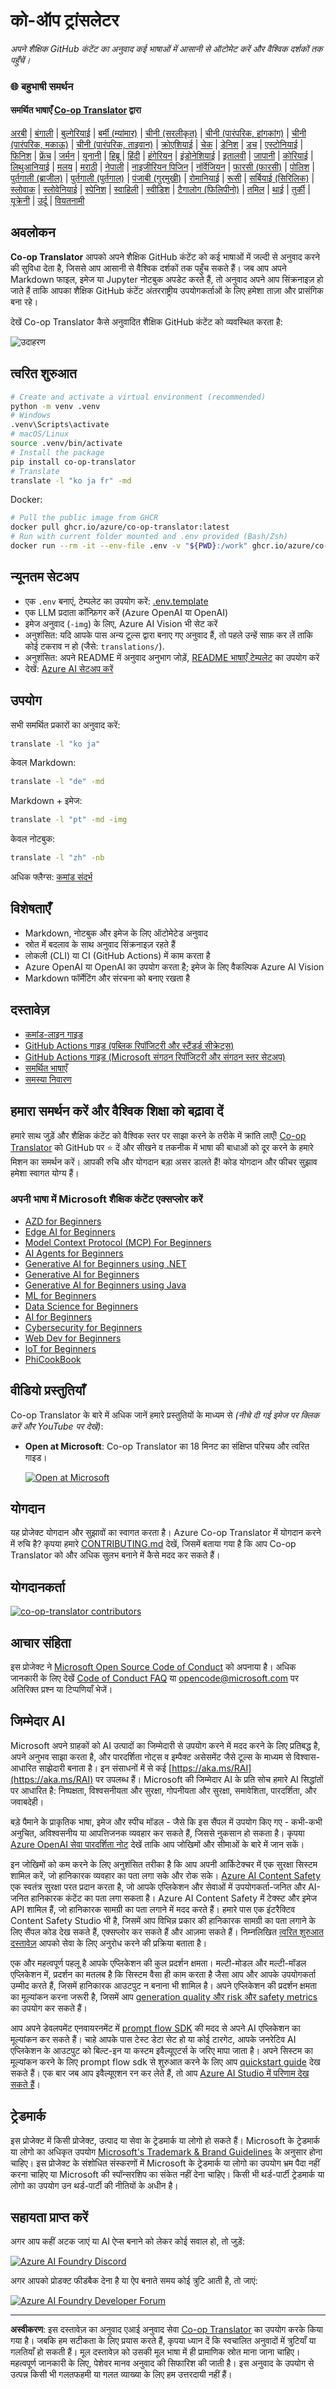 <!--
CO_OP_TRANSLATOR_METADATA:
{
  "original_hash": "f579b7f148746593e3e9023b56a8c30d",
  "translation_date": "2025-10-22T11:57:20+00:00",
  "source_file": "README.md",
  "language_code": "hi"
}
-->
# को-ऑप ट्रांसलेटर

_अपने शैक्षिक GitHub कंटेंट का अनुवाद कई भाषाओं में आसानी से ऑटोमेट करें और वैश्विक दर्शकों तक पहुँचें।_

### 🌐 बहुभाषी समर्थन

#### समर्थित भाषाएँ [Co-op Translator](https://github.com/Azure/Co-op-Translator) द्वारा

<!-- CO-OP TRANSLATOR LANGUAGES TABLE START -->
[अरबी](../ar/README.md) | [बंगाली](../bn/README.md) | [बुल्गेरियाई](../bg/README.md) | [बर्मी (म्यांमार)](../my/README.md) | [चीनी (सरलीकृत)](../zh/README.md) | [चीनी (पारंपरिक, हांगकांग)](../hk/README.md) | [चीनी (पारंपरिक, मकाऊ)](../mo/README.md) | [चीनी (पारंपरिक, ताइवान)](../tw/README.md) | [क्रोएशियाई](../hr/README.md) | [चेक](../cs/README.md) | [डेनिश](../da/README.md) | [डच](../nl/README.md) | [एस्टोनियाई](../et/README.md) | [फिनिश](../fi/README.md) | [फ्रेंच](../fr/README.md) | [जर्मन](../de/README.md) | [यूनानी](../el/README.md) | [हिब्रू](../he/README.md) | [हिंदी](./README.md) | [हंगेरियन](../hu/README.md) | [इंडोनेशियाई](../id/README.md) | [इतालवी](../it/README.md) | [जापानी](../ja/README.md) | [कोरियाई](../ko/README.md) | [लिथुआनियाई](../lt/README.md) | [मलय](../ms/README.md) | [मराठी](../mr/README.md) | [नेपाली](../ne/README.md) | [नाइजीरियन पिजिन](../pcm/README.md) | [नॉर्वेजियन](../no/README.md) | [फारसी (फारसी)](../fa/README.md) | [पोलिश](../pl/README.md) | [पुर्तगाली (ब्राजील)](../br/README.md) | [पुर्तगाली (पुर्तगाल)](../pt/README.md) | [पंजाबी (गुरमुखी)](../pa/README.md) | [रोमानियाई](../ro/README.md) | [रूसी](../ru/README.md) | [सर्बियाई (सिरिलिक)](../sr/README.md) | [स्लोवाक](../sk/README.md) | [स्लोवेनियाई](../sl/README.md) | [स्पेनिश](../es/README.md) | [स्वाहिली](../sw/README.md) | [स्वीडिश](../sv/README.md) | [टैगालोग (फिलिपीनो)](../tl/README.md) | [तमिल](../ta/README.md) | [थाई](../th/README.md) | [तुर्की](../tr/README.md) | [यूक्रेनी](../uk/README.md) | [उर्दू](../ur/README.md) | [वियतनामी](../vi/README.md)
<!-- CO-OP TRANSLATOR LANGUAGES TABLE END -->

## अवलोकन

**Co-op Translator** आपको अपने शैक्षिक GitHub कंटेंट को कई भाषाओं में जल्दी से अनुवाद करने की सुविधा देता है, जिससे आप आसानी से वैश्विक दर्शकों तक पहुँच सकते हैं। जब आप अपने Markdown फाइल, इमेज या Jupyter नोटबुक अपडेट करते हैं, तो अनुवाद अपने आप सिंक्रनाइज़ हो जाते हैं ताकि आपका शैक्षिक GitHub कंटेंट अंतरराष्ट्रीय उपयोगकर्ताओं के लिए हमेशा ताज़ा और प्रासंगिक बना रहे।

देखें Co-op Translator कैसे अनुवादित शैक्षिक GitHub कंटेंट को व्यवस्थित करता है:

![उदाहरण](../../translated_images/translation-ex.0c8aa6a7ee0aad2b35cddcc110c719baf0afc640e8c5a45540e6c166b9907d91.hi.png)

## त्वरित शुरुआत

```bash
# Create and activate a virtual environment (recommended)
python -m venv .venv
# Windows
.venv\Scripts\activate
# macOS/Linux
source .venv/bin/activate
# Install the package
pip install co-op-translator
# Translate
translate -l "ko ja fr" -md
```

Docker:

```bash
# Pull the public image from GHCR
docker pull ghcr.io/azure/co-op-translator:latest
# Run with current folder mounted and .env provided (Bash/Zsh)
docker run --rm -it --env-file .env -v "${PWD}:/work" ghcr.io/azure/co-op-translator:latest -l "ko ja fr" -md
```

## न्यूनतम सेटअप

- एक `.env` बनाएं, टेम्पलेट का उपयोग करें: [.env.template](../../.env.template)
- एक LLM प्रदाता कॉन्फ़िगर करें (Azure OpenAI या OpenAI)
- इमेज अनुवाद (`-img`) के लिए, Azure AI Vision भी सेट करें
- अनुशंसित: यदि आपके पास अन्य टूल्स द्वारा बनाए गए अनुवाद हैं, तो पहले उन्हें साफ़ कर लें ताकि कोई टकराव न हो (जैसे: `translations/`).
- अनुशंसित: अपने README में अनुवाद अनुभाग जोड़ें, [README भाषाएँ टेम्पलेट](./README_languages_template.md) का उपयोग करें
- देखें: [Azure AI सेटअप करें](./getting_started/set-up-azure-ai.md)

## उपयोग

सभी समर्थित प्रकारों का अनुवाद करें:

```bash
translate -l "ko ja"
```

केवल Markdown:

```bash
translate -l "de" -md
```

Markdown + इमेज:

```bash
translate -l "pt" -md -img
```

केवल नोटबुक:

```bash
translate -l "zh" -nb
```

अधिक फ्लैग्स: [कमांड संदर्भ](./getting_started/command-reference.md)

## विशेषताएँ

- Markdown, नोटबुक और इमेज के लिए ऑटोमेटेड अनुवाद
- स्रोत में बदलाव के साथ अनुवाद सिंक्रनाइज़ रहते हैं
- लोकली (CLI) या CI (GitHub Actions) में काम करता है
- Azure OpenAI या OpenAI का उपयोग करता है; इमेज के लिए वैकल्पिक Azure AI Vision
- Markdown फॉर्मेटिंग और संरचना को बनाए रखता है

## दस्तावेज़

- [कमांड-लाइन गाइड](./getting_started/command-line-guide/command-line-guide.md)
- [GitHub Actions गाइड (पब्लिक रिपॉजिटरी और स्टैंडर्ड सीक्रेट्स)](./getting_started/github-actions-guide/github-actions-guide-public.md)
- [GitHub Actions गाइड (Microsoft संगठन रिपॉजिटरी और संगठन स्तर सेटअप)](./getting_started/github-actions-guide/github-actions-guide-org.md)
- [समर्थित भाषाएँ](./getting_started/supported-languages.md)
- [समस्या निवारण](./getting_started/troubleshooting.md)

## हमारा समर्थन करें और वैश्विक शिक्षा को बढ़ावा दें

हमारे साथ जुड़ें और शैक्षिक कंटेंट को वैश्विक स्तर पर साझा करने के तरीके में क्रांति लाएँ! [Co-op Translator](https://github.com/azure/co-op-translator) को GitHub पर ⭐ दें और सीखने व तकनीक में भाषा की बाधाओं को दूर करने के हमारे मिशन का समर्थन करें। आपकी रुचि और योगदान बड़ा असर डालते हैं! कोड योगदान और फीचर सुझाव हमेशा स्वागत योग्य हैं।

### अपनी भाषा में Microsoft शैक्षिक कंटेंट एक्सप्लोर करें

- [AZD for Beginners](https://github.com/microsoft/AZD-for-beginners)
- [Edge AI for Beginners](https://github.com/microsoft/edgeai-for-beginners)
- [Model Context Protocol (MCP) For Beginners](https://github.com/microsoft/mcp-for-beginners)
- [AI Agents for Beginners](https://github.com/microsoft/ai-agents-for-beginners)
- [Generative AI for Beginners using .NET](https://github.com/microsoft/Generative-AI-for-beginners-dotnet)
- [Generative AI for Beginners](https://github.com/microsoft/generative-ai-for-beginners)
- [Generative AI for Beginners using Java](https://github.com/microsoft/generative-ai-for-beginners-java)
- [ML for Beginners](https://aka.ms/ml-beginners)
- [Data Science for Beginners](https://aka.ms/datascience-beginners)
- [AI for Beginners](https://aka.ms/ai-beginners)
- [Cybersecurity for Beginners](https://github.com/microsoft/Security-101)
- [Web Dev for Beginners](https://aka.ms/webdev-beginners)
- [IoT for Beginners](https://aka.ms/iot-beginners)
- [PhiCookBook](https://github.com/microsoft/PhiCookBook)

## वीडियो प्रस्तुतियाँ

Co-op Translator के बारे में अधिक जानें हमारे प्रस्तुतियों के माध्यम से _(नीचे दी गई इमेज पर क्लिक करें और YouTube पर देखें)_:

- **Open at Microsoft**: Co-op Translator का 18 मिनट का संक्षिप्त परिचय और त्वरित गाइड।

  [![Open at Microsoft](../../translated_images/open-ms-thumbnail.946b356b89bc5f0e33dcebb852f7926b98c33f54c1a49ce01c36ae7f35e2443a.hi.jpg)](https://www.youtube.com/watch?v=jX_swfH_KNU)

## योगदान

यह प्रोजेक्ट योगदान और सुझावों का स्वागत करता है। Azure Co-op Translator में योगदान करने में रुचि है? कृपया हमारे [CONTRIBUTING.md](./CONTRIBUTING.md) देखें, जिसमें बताया गया है कि आप Co-op Translator को और अधिक सुलभ बनाने में कैसे मदद कर सकते हैं।

## योगदानकर्ता

[![co-op-translator contributors](https://contrib.rocks/image?repo=Azure/co-op-translator)](https://github.com/Azure/co-op-translator/graphs/contributors)

## आचार संहिता

इस प्रोजेक्ट ने [Microsoft Open Source Code of Conduct](https://opensource.microsoft.com/codeofconduct/) को अपनाया है।
अधिक जानकारी के लिए देखें [Code of Conduct FAQ](https://opensource.microsoft.com/codeofconduct/faq/) या
[opencode@microsoft.com](mailto:opencode@microsoft.com) पर अतिरिक्त प्रश्न या टिप्पणियाँ भेजें।

## जिम्मेदार AI

Microsoft अपने ग्राहकों को AI उत्पादों का जिम्मेदारी से उपयोग करने में मदद करने के लिए प्रतिबद्ध है, अपने अनुभव साझा करता है, और पारदर्शिता नोट्स व इम्पैक्ट असेसमेंट जैसे टूल्स के माध्यम से विश्वास-आधारित साझेदारी बनाता है। इन संसाधनों में से कई [https://aka.ms/RAI](https://aka.ms/RAI) पर उपलब्ध हैं।
Microsoft की जिम्मेदार AI के प्रति सोच हमारे AI सिद्धांतों पर आधारित है: निष्पक्षता, विश्वसनीयता और सुरक्षा, गोपनीयता और सुरक्षा, समावेशिता, पारदर्शिता, और जवाबदेही।

बड़े पैमाने के प्राकृतिक भाषा, इमेज और स्पीच मॉडल - जैसे कि इस सैंपल में उपयोग किए गए - कभी-कभी अनुचित, अविश्वसनीय या आपत्तिजनक व्यवहार कर सकते हैं, जिससे नुकसान हो सकता है। कृपया [Azure OpenAI सेवा पारदर्शिता नोट](https://learn.microsoft.com/legal/cognitive-services/openai/transparency-note?tabs=text) देखें ताकि आप जोखिमों और सीमाओं के बारे में जान सकें।

इन जोखिमों को कम करने के लिए अनुशंसित तरीका है कि आप अपनी आर्किटेक्चर में एक सुरक्षा सिस्टम शामिल करें, जो हानिकारक व्यवहार का पता लगा सके और रोक सके। [Azure AI Content Safety](https://learn.microsoft.com/azure/ai-services/content-safety/overview) एक स्वतंत्र सुरक्षा परत प्रदान करता है, जो आपके एप्लिकेशन और सेवाओं में उपयोगकर्ता-जनित और AI-जनित हानिकारक कंटेंट का पता लगा सकता है। Azure AI Content Safety में टेक्स्ट और इमेज API शामिल हैं, जो हानिकारक सामग्री का पता लगाने में मदद करते हैं। हमारे पास एक इंटरैक्टिव Content Safety Studio भी है, जिसमें आप विभिन्न प्रकार की हानिकारक सामग्री का पता लगाने के लिए सैंपल कोड देख सकते हैं, एक्सप्लोर कर सकते हैं और आज़मा सकते हैं। निम्नलिखित [त्वरित शुरुआत दस्तावेज़](https://learn.microsoft.com/azure/ai-services/content-safety/quickstart-text?tabs=visual-studio%2Clinux&pivots=programming-language-rest) आपको सेवा के लिए अनुरोध करने की प्रक्रिया बताता है।

एक और महत्वपूर्ण पहलू है आपके एप्लिकेशन की कुल प्रदर्शन क्षमता। मल्टी-मोडल और मल्टी-मॉडल एप्लिकेशन में, प्रदर्शन का मतलब है कि सिस्टम वैसा ही काम करता है जैसा आप और आपके उपयोगकर्ता उम्मीद करते हैं, जिसमें हानिकारक आउटपुट न बनाना भी शामिल है। अपने एप्लिकेशन की प्रदर्शन क्षमता का मूल्यांकन करना जरूरी है, जिसमें आप [generation quality और risk और safety metrics](https://learn.microsoft.com/azure/ai-studio/concepts/evaluation-metrics-built-in) का उपयोग कर सकते हैं।

आप अपने डेवलपमेंट एनवायरनमेंट में [prompt flow SDK](https://microsoft.github.io/promptflow/index.html) की मदद से अपने AI एप्लिकेशन का मूल्यांकन कर सकते हैं। चाहे आपके पास टेस्ट डेटा सेट हो या कोई टारगेट, आपके जनरेटिव AI एप्लिकेशन के आउटपुट को बिल्ट-इन या कस्टम इवैल्यूएटर्स के जरिए मापा जाता है। अपने सिस्टम का मूल्यांकन करने के लिए prompt flow sdk से शुरुआत करने के लिए आप [quickstart guide](https://learn.microsoft.com/azure/ai-studio/how-to/develop/flow-evaluate-sdk) देख सकते हैं। एक बार जब आप इवैल्यूएशन रन कर लेते हैं, तो आप [Azure AI Studio में परिणाम देख सकते हैं](https://learn.microsoft.com/azure/ai-studio/how-to/evaluate-flow-results)।

## ट्रेडमार्क

इस प्रोजेक्ट में किसी प्रोजेक्ट, उत्पाद या सेवा के ट्रेडमार्क या लोगो हो सकते हैं। Microsoft के ट्रेडमार्क या लोगो का अधिकृत उपयोग [Microsoft's Trademark & Brand Guidelines](https://www.microsoft.com/en-us/legal/intellectualproperty/trademarks/usage/general) के अनुसार होना चाहिए।
इस प्रोजेक्ट के संशोधित संस्करणों में Microsoft के ट्रेडमार्क या लोगो का उपयोग भ्रम पैदा नहीं करना चाहिए या Microsoft की स्पॉन्सरशिप का संकेत नहीं देना चाहिए।
किसी भी थर्ड-पार्टी ट्रेडमार्क या लोगो का उपयोग उन थर्ड-पार्टी की नीतियों के अधीन है।

## सहायता प्राप्त करें

अगर आप कहीं अटक जाएं या AI ऐप्स बनाने को लेकर कोई सवाल हो, तो जुड़ें:

<a href="https://aka.ms/foundry/discord"><img src="https://img.shields.io/badge/Discord-Azure_AI_Foundry_Community_Discord-blue?style=for-the-badge&logo=discord&color=5865f2&logoColor=fff" alt="Azure AI Foundry Discord"></a>

अगर आपको प्रोडक्ट फीडबैक देना है या ऐप बनाते समय कोई त्रुटि आती है, तो जाएं:

<a href="https://aka.ms/foundry/forum"><img src="https://img.shields.io/badge/GitHub-Azure_AI_Foundry_Developer_Forum-blue?style=for-the-badge&logo=github&color=000000&logoColor=fff" alt="Azure AI Foundry Developer Forum"></a>

---

**अस्वीकरण**:
इस दस्तावेज़ का अनुवाद एआई अनुवाद सेवा [Co-op Translator](https://github.com/Azure/co-op-translator) का उपयोग करके किया गया है। जबकि हम सटीकता के लिए प्रयास करते हैं, कृपया ध्यान दें कि स्वचालित अनुवादों में त्रुटियाँ या गलतियाँ हो सकती हैं। मूल दस्तावेज़ को उसकी मूल भाषा में ही प्रामाणिक स्रोत माना जाना चाहिए। महत्वपूर्ण जानकारी के लिए, पेशेवर मानव अनुवाद की सिफारिश की जाती है। इस अनुवाद के उपयोग से उत्पन्न किसी भी गलतफहमी या गलत व्याख्या के लिए हम उत्तरदायी नहीं हैं।
